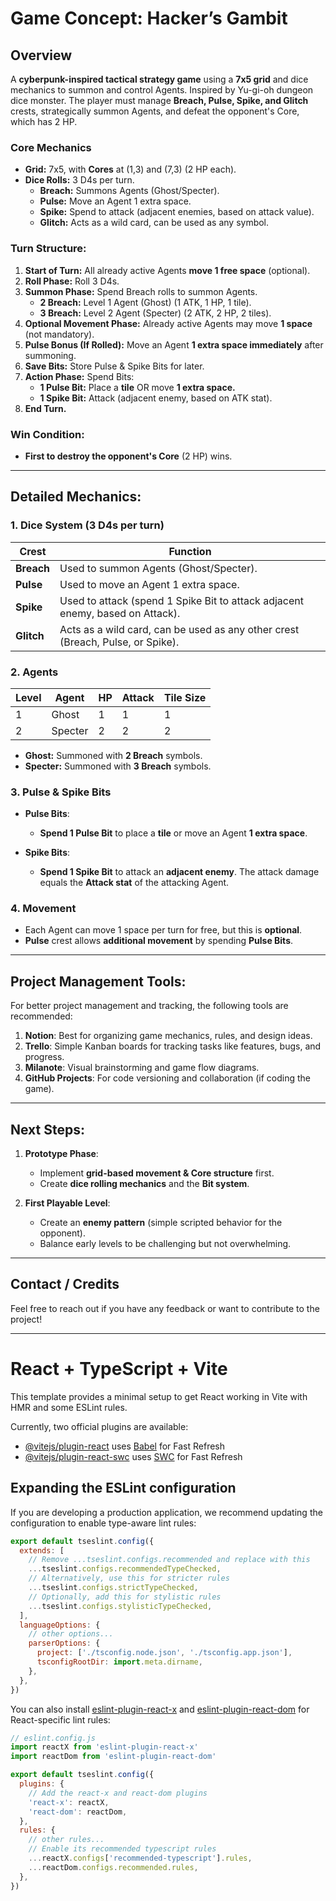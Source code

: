 # Game Concept: **Hacker’s Gambit**

## **Overview**
A **cyberpunk-inspired tactical strategy game** using a **7x5 grid** and dice mechanics to summon and control Agents. Inspired by Yu-gi-oh dungeon dice monster. The player must manage **Breach, Pulse, Spike, and Glitch** crests, strategically summon Agents, and defeat the opponent's Core, which has 2 HP.

### **Core Mechanics**
- **Grid:** 7x5, with **Cores** at (1,3) and (7,3) (2 HP each).
- **Dice Rolls:** 3 D4s per turn.  
  - **Breach:** Summons Agents (Ghost/Specter).
  - **Pulse:** Move an Agent 1 extra space.
  - **Spike:** Spend to attack (adjacent enemies, based on attack value).
  - **Glitch:** Acts as a wild card, can be used as any symbol.

### **Turn Structure:**
1. **Start of Turn:** All already active Agents **move 1 free space** (optional).  
2. **Roll Phase:** Roll 3 D4s.  
3. **Summon Phase:** Spend Breach rolls to summon Agents.  
   - **2 Breach:** Level 1 Agent (Ghost) (1 ATK, 1 HP, 1 tile).  
   - **3 Breach:** Level 2 Agent (Specter) (2 ATK, 2 HP, 2 tiles).  
4. **Optional Movement Phase:** Already active Agents may move **1 space** (not mandatory).  
5. **Pulse Bonus (If Rolled):** Move an Agent **1 extra space immediately** after summoning.  
6. **Save Bits:** Store Pulse & Spike Bits for later.  
7. **Action Phase:** Spend Bits:  
   - **1 Pulse Bit:** Place a **tile** OR move **1 extra space.**  
   - **1 Spike Bit:** Attack (adjacent enemy, based on ATK stat).  
8. **End Turn.**  

### **Win Condition:**
- **First to destroy the opponent's Core** (2 HP) wins.

---

## **Detailed Mechanics:**

### **1. Dice System (3 D4s per turn)**

| Crest   | Function                                                                 |
|---------|--------------------------------------------------------------------------|
| **Breach** | Used to summon Agents (Ghost/Specter).                                   |
| **Pulse** | Used to move an Agent 1 extra space.                                     |
| **Spike** | Used to attack (spend 1 Spike Bit to attack adjacent enemy, based on Attack). |
| **Glitch** | Acts as a wild card, can be used as any other crest (Breach, Pulse, or Spike). |

### **2. Agents**

| Level | Agent   | HP | Attack | Tile Size |
|-------|---------|----|--------|-----------|
| 1     | Ghost   | 1  | 1      | 1         |
| 2     | Specter | 2  | 2      | 2         |

- **Ghost:** Summoned with **2 Breach** symbols.  
- **Specter:** Summoned with **3 Breach** symbols.  

### **3. Pulse & Spike Bits**

- **Pulse Bits**:  
  - **Spend 1 Pulse Bit** to place a **tile** or move an Agent **1 extra space**.
  
- **Spike Bits**:  
  - **Spend 1 Spike Bit** to attack an **adjacent enemy**. The attack damage equals the **Attack stat** of the attacking Agent.

### **4. Movement**

- Each Agent can move 1 space per turn for free, but this is **optional**.
- **Pulse** crest allows **additional movement** by spending **Pulse Bits**.

---

## **Project Management Tools:**

For better project management and tracking, the following tools are recommended:

1. **Notion**: Best for organizing game mechanics, rules, and design ideas.
2. **Trello**: Simple Kanban boards for tracking tasks like features, bugs, and progress.
3. **Milanote**: Visual brainstorming and game flow diagrams.
4. **GitHub Projects**: For code versioning and collaboration (if coding the game).

---

## **Next Steps**:
1. **Prototype Phase**:  
   - Implement **grid-based movement & Core structure** first.  
   - Create **dice rolling mechanics** and the **Bit system**.  
   
2. **First Playable Level**:  
   - Create an **enemy pattern** (simple scripted behavior for the opponent).  
   - Balance early levels to be challenging but not overwhelming.

---

## **Contact / Credits**
Feel free to reach out if you have any feedback or want to contribute to the project!



_________________
# React + TypeScript + Vite

This template provides a minimal setup to get React working in Vite with HMR and some ESLint rules.

Currently, two official plugins are available:

- [@vitejs/plugin-react](https://github.com/vitejs/vite-plugin-react/blob/main/packages/plugin-react/README.md) uses [Babel](https://babeljs.io/) for Fast Refresh
- [@vitejs/plugin-react-swc](https://github.com/vitejs/vite-plugin-react-swc) uses [SWC](https://swc.rs/) for Fast Refresh

## Expanding the ESLint configuration

If you are developing a production application, we recommend updating the configuration to enable type-aware lint rules:

```js
export default tseslint.config({
  extends: [
    // Remove ...tseslint.configs.recommended and replace with this
    ...tseslint.configs.recommendedTypeChecked,
    // Alternatively, use this for stricter rules
    ...tseslint.configs.strictTypeChecked,
    // Optionally, add this for stylistic rules
    ...tseslint.configs.stylisticTypeChecked,
  ],
  languageOptions: {
    // other options...
    parserOptions: {
      project: ['./tsconfig.node.json', './tsconfig.app.json'],
      tsconfigRootDir: import.meta.dirname,
    },
  },
})
```

You can also install [eslint-plugin-react-x](https://github.com/Rel1cx/eslint-react/tree/main/packages/plugins/eslint-plugin-react-x) and [eslint-plugin-react-dom](https://github.com/Rel1cx/eslint-react/tree/main/packages/plugins/eslint-plugin-react-dom) for React-specific lint rules:

```js
// eslint.config.js
import reactX from 'eslint-plugin-react-x'
import reactDom from 'eslint-plugin-react-dom'

export default tseslint.config({
  plugins: {
    // Add the react-x and react-dom plugins
    'react-x': reactX,
    'react-dom': reactDom,
  },
  rules: {
    // other rules...
    // Enable its recommended typescript rules
    ...reactX.configs['recommended-typescript'].rules,
    ...reactDom.configs.recommended.rules,
  },
})
```
